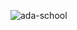 ![ada-school](https://media.ada-school.org/5fcd3ac12b22eab4d301d819/5fcd49a07ffe7b324996b784/ada-logo-cfdb7c7b-1791-408f-b5b4-240b22bd1653.png?version=2)